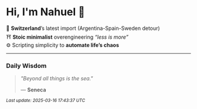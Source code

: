 # Hi, I'm Nahuel :tiger:

📍 **Switzerland**’s latest import (Argentina-Spain-Sweden detour)  
⛩️ **Stoic minimalist** overengineering *“less is more”*  
⚙️ Scripting simplicity to **automate life’s chaos**

---

### Daily Wisdom
> _"Beyond all things is the sea."_  
>
> — **Seneca**

<sub>*Last update: 2025-03-16 17:43:37 UTC*</sub>